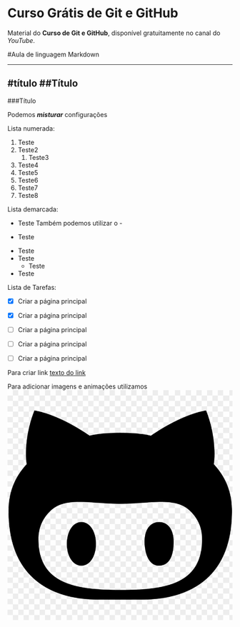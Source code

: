 # Curso Grátis de Git e GitHub
Material do **Curso de Git e GitHub**, disponível gratuitamente no canal do *YouTube*.

#Aula de linguagem Markdown
***
#título
##Título
---
###Título

Podemos _**misturar**_ configurações


Lista numerada:

1. Teste
1. Teste2
   1. Teste3
1. Teste4
1. Teste5
1. Teste6
1. Teste7
1. Teste8

Lista demarcada:

* Teste
Também podemos utilizar o -
- Teste

* Teste
* Teste
   * Teste
* Teste

Lista de Tarefas:

- [x] Criar a página principal
- [x] Criar a página principal
- [ ] Criar a página principal
- [ ] Criar a página principal
- [ ] Criar a página principal


Para criar link
[texto do link](https://github.com/rodrigosouzamail)

Para adicionar imagens e animações utilizamos ![Teste](https://github.com/rodrigosouzamail/git-github/blob/master/octocat-filled-icon-github-icon-svg-11553443886f4krecogcv.png)

